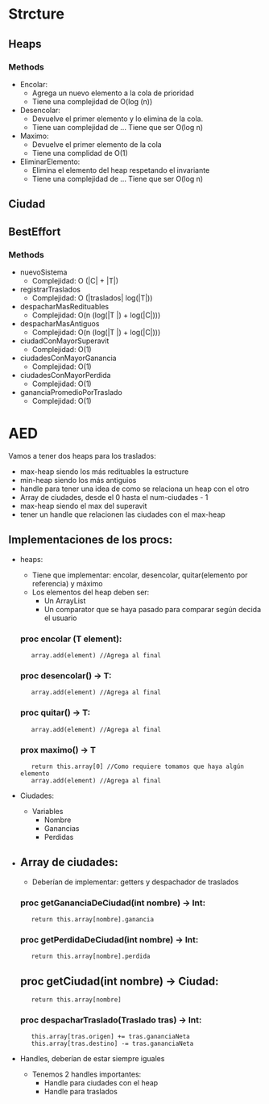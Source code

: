 # Strcture

## Heaps

 ### Methods

 + Encolar: 
    + Agrega un nuevo elemento a la cola de prioridad
    + Tiene una complejidad de O(log (n)) 
 + Desencolar:
    + Devuelve el primer elemento y lo elimina de la cola. 
    + Tiene uan complejidad de ...         Tiene que ser O(log n) 
 + Maximo:
    + Devuelve el primer elemento de la cola
    + Tiene una complidad de O(1)
 + EliminarElemento:
    + Elimina el elemento del heap respetando el invariante
    + Tiene una complejidad de ...         Tiene que ser O(log n)

## Ciudad

## BestEffort

### Methods 

 + nuevoSistema
      + Complejidad: O (|C| + |T|)
 + registrarTraslados
      + Complejidad: O (|traslados| log(|T|))
 + despacharMasRedituables
      + Complejidad: O(n (log(|T |) + log(|C|)))
 + despacharMasAntiguos
      + Complejidad: O(n (log(|T |) + log(|C|)))
 + ciudadConMayorSuperavit
      + Complejidad: O(1)
 + ciudadesConMayorGanancia
      + Complejidad: O(1)
 + ciudadesConMayorPerdida
      + Complejidad: O(1)
 + gananciaPromedioPorTraslado
      + Complejidad: O(1)

# AED

Vamos a tener dos heaps para los traslados:

+ max-heap siendo los más redituables la estructure
+ min-heap siendo los más antiguios 
+ handle para tener una idea de como se relaciona un heap con el otro
+ Array de ciudades, desde el 0 hasta el num-ciudades - 1
+ max-heap siendo el max del superavit 
+ tener un handle que relacionen las ciudades con el max-heap

## Implementaciones de los procs:

 + heaps:
      + Tiene que implementar: encolar, desencolar, quitar(elemento por referencia) y máximo
      + Los elementos del heap deben ser: 
          + Un ArrayList
          + Un comparator que se haya pasado para comparar según decida el usuario

     ### proc encolar (T element):

          array.add(element) //Agrega al final
        
     ### proc desencolar() -> T:

          array.add(element) //Agrega al final
     
     ### proc quitar() -> T:

          array.add(element) //Agrega al final

     ### prox maximo() -> T
          return this.array[0] //Como requiere tomamos que haya algún elemento
          array.add(element) //Agrega al final      
     

+ Ciudades:
     + Variables
          + Nombre
          + Ganancias
          + Perdidas

 + ## Array de ciudades:
      + Deberían de implementar: getters y despachador de traslados

     ### proc getGananciaDeCiudad(int nombre) -> Int:

          return this.array[nombre].ganancia
     
     ### proc getPerdidaDeCiudad(int nombre) -> Int:

          return this.array[nombre].perdida

     ## proc getCiudad(int nombre) -> Ciudad:
          
          return this.array[nombre]

     ### proc despacharTraslado(Traslado tras) -> Int:
          
          this.array[tras.origen] += tras.gananciaNeta
          this.array[tras.destino] -= tras.gananciaNeta

 + Handles, deberían de estar siempre iguales
     + Tenemos 2 handles importantes: 
          + Handle para ciudades con el heap
          + Handle para traslados
